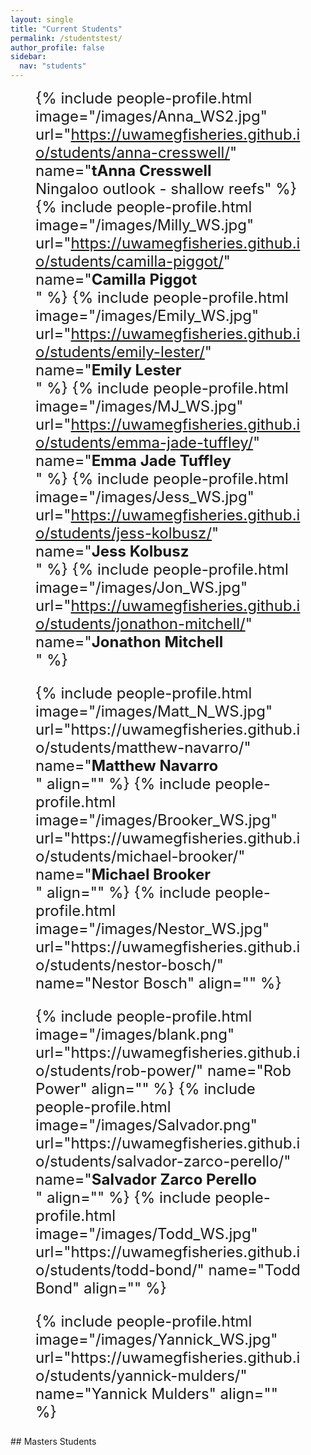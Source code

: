 ```yaml
---
layout: single
title: "Current Students"
permalink: /studentstest/
author_profile: false
sidebar:
  nav: "students"
---
```

<font size="5"><figure class="third">{% include people-profile.html image="/images/Anna_WS2.jpg" url="https://uwamegfisheries.github.io/students/anna-cresswell/" name="<b>tAnna Cresswell</b><br />Ningaloo outlook - shallow reefs" %}
	{% include people-profile.html image="/images/Milly_WS.jpg" url="https://uwamegfisheries.github.io/students/camilla-piggot/" name="<b>Camilla Piggot</b><br />" %}
	{% include people-profile.html image="/images/Emily_WS.jpg" url="https://uwamegfisheries.github.io/students/emily-lester/" name="<b>Emily Lester</b><br />" %}
	{% include people-profile.html image="/images/MJ_WS.jpg" url="https://uwamegfisheries.github.io/students/emma-jade-tuffley/" name="<b>Emma Jade Tuffley</b><br />" %}
	{% include people-profile.html image="/images/Jess_WS.jpg" url="https://uwamegfisheries.github.io/students/jess-kolbusz/" name="<b>Jess Kolbusz</b><br />" %}
	{% include people-profile.html image="/images/Jon_WS.jpg" url="https://uwamegfisheries.github.io/students/jonathon-mitchell/" name="<b>Jonathon Mitchell</b><br />" %}
</figure>
<figure class="third">
	{% include people-profile.html image="/images/Matt_N_WS.jpg" url="https://uwamegfisheries.github.io/students/matthew-navarro/" name="<b>Matthew Navarro</b><br />" align="" %}
	{% include people-profile.html image="/images/Brooker_WS.jpg" url="https://uwamegfisheries.github.io/students/michael-brooker/" name="<b>Michael Brooker</b><br />" align="" %}
	{% include people-profile.html image="/images/Nestor_WS.jpg" url="https://uwamegfisheries.github.io/students/nestor-bosch/" name="Nestor Bosch" align="" %}
</figure>
<figure class="third">
	{% include people-profile.html image="/images/blank.png" url="https://uwamegfisheries.github.io/students/rob-power/" name="Rob Power" align="" %}
	{% include people-profile.html image="/images/Salvador.png" url="https://uwamegfisheries.github.io/students/salvador-zarco-perello/" name="<b>Salvador Zarco Perello</b><br />" align="" %}
	{% include people-profile.html image="/images/Todd_WS.jpg" url="https://uwamegfisheries.github.io/students/todd-bond/" name="Todd Bond" align="" %}
</figure>
<figure class="third">
	{% include people-profile.html image="/images/Yannick_WS.jpg" url="https://uwamegfisheries.github.io/students/yannick-mulders/" name="Yannick Mulders" align="" %}
</figure>
</font>
## Masters Students

